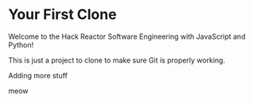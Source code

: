 # Your First Clone

Welcome to the Hack Reactor Software Engineering with JavaScript and Python!

This is just a project to clone to make sure Git is properly working.

Adding more stuff

meow
